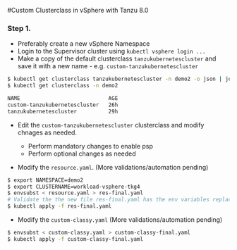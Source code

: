 #Custom Clusterclass in vSphere with Tanzu 8.0

### Step 1. 
- Preferably create a new vSphere Namespace
- Login to the Supervisor cluster using `kubectl vsphere login ...`
- Make a copy of the default clusterclass `tanzukubernetescluster` and save it with a new name - e.g. `custom-tanzukubernetescluster`

```bash
$ kubectl get clusterclass tanzukubernetescluster -n demo2 -o json | jq '.metadata.name = "custom-tanzukubernetescluster"'|kubectl create -f -
$ kubectl get clusterclass -n demo2

NAME                            AGE
custom-tanzukubernetescluster   26h
tanzukubernetescluster          29h
```

- Edit the `custom-tanzukubernetescluster` clusterclass and modify chnages as needed. 
    - Perform mandatory changes to enable psp
    - Perform optional changes as needed

- Modify the `resource.yaml`. (More validations/automation pending)

```bash
$ export NAMESPACE=demo2
$ export CLUSTERNAME=workload-vsphere-tkg4
$ envsubst < resource.yaml > res-final.yaml
# Validate the the new file res-final.yaml has the env variables replaced
$ kubectl apply -f res-final.yaml
```

- Modify the `custom-classy.yaml` (More validations/automation pending)
```bash
$ envsubst < custom-classy.yaml > custom-classy-final.yaml
$ kubectl apply -f custom-classy-final.yaml
```